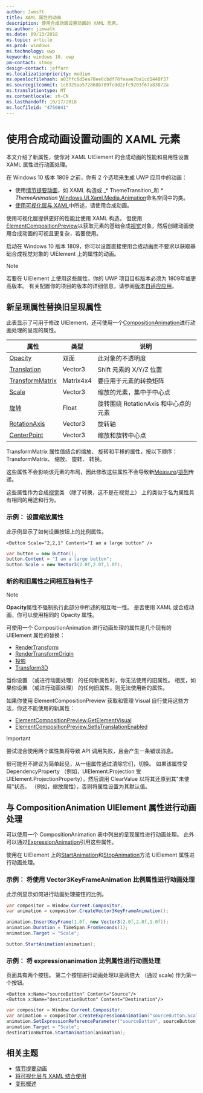 ```yaml
---
author: Jwmsft
title: XAML 属性的动画
description: 使用合成动画设置动画的 XAML 元素。
ms.author: jimwalk
ms.date: 09/13/2018
ms.topic: article
ms.prod: windows
ms.technology: uwp
keywords: windows 10, uwp
pm-contact: stmoy
design-contact: jeffarn
ms.localizationpriority: medium
ms.openlocfilehash: a03ffc8d5ea78ee6cbdf78feaae7ba1cd1448f37
ms.sourcegitcommit: 1c6325aa572868b789fcdd2efc9203f67a83872a
ms.translationtype: MT
ms.contentlocale: zh-CN
ms.lasthandoff: 10/17/2018
ms.locfileid: "4750841"
---
```

# <a name="animating-xaml-elements-with-composition-animations"></a>使用合成动画设置动画的 XAML 元素

本文介绍了新属性，使你对 XAML UIElement 的合成动画的性能和易用性设置 XAML 属性进行动画处理。

在 Windows 10 版本 1809 之前，你有 2 个选项来生成 UWP 应用中的动画：

- 使用[情节提要动画](storyboarded-animations.md)，如 XAML 构造或 _* ThemeTransition_和 _* ThemeAnimation_ [Windows.UI.Xaml.Media.Animation](/uwp/api/windows.ui.xaml.media.animation)命名空间中的类。
- [使用可视化层与 XAML](../../composition/using-the-visual-layer-with-xaml.md)中所述，请使用合成动画。

使用可视化层提供更好的性能比使用 XAML 构造。 但使用[ElementCompositionPreview](/uwp/api/Windows.UI.Xaml.Hosting.ElementCompositionPreview)以获取元素的基础合成[视觉](/uwp/api/windows.ui.composition.visual)对象，然后创建动画使用合成动画的可视且更复杂，若要使用。

启动在 Windows 10 版本 1809，你可以设置直接使用合成动画而不要求以获取基础合成视觉对象的 UIElement 上的属性的动画。

> [!NOTE]
> 若要在 UIElement 上使用这些属性，你的 UWP 项目目标版本必须为 1809年或更高版本。 有关配置你的项目的版本的详细信息，请参阅[版本自适应应用](../../debug-test-perf/version-adaptive-apps.md)。

## <a name="new-rendering-properties-replace-old-rendering-properties"></a>新呈现属性替换旧呈现属性

此表显示了可用于修改 UIElement，还可使用一个[CompositionAnimation](/uwp/api/windows.ui.composition.compositionanimation)进行动画处理的呈现的属性。

| 属性 | 类型 | 说明 |
| -- | -- | -- |
| [Opacity](/uwp/api/windows.ui.xaml.uielement.opacity) | 双面 | 此对象的不透明度 |
| [Translation](/uwp/api/windows.ui.xaml.uielement.translation) | Vector3 | Shift 元素的 X/Y/Z 位置 |
| [TransformMatrix](/uwp/api/windows.ui.xaml.uielement.transformmatrix) | Matrix4x4 | 要应用于元素的转换矩阵 |
| [Scale](/uwp/api/windows.ui.xaml.uielement.scale) | Vector3 | 缩放的元素，集中于中心点 |
| [旋转](/uwp/api/windows.ui.xaml.uielement.rotation) | Float | 旋转围绕 RotationAxis 和中心点的元素 |
| [RotationAxis](/uwp/api/windows.ui.xaml.uielement.rotationaxis) | Vector3 | 旋转轴 |
| [CenterPoint](/uwp/api/windows.ui.xaml.uielement.centerpoint) | Vector3 | 缩放和旋转中心点 |

TransformMatrix 属性值结合的缩放、 旋转和平移的属性，按以下顺序： TransformMatrix、 缩放、 旋转、 转换。

这些属性不会影响该元素的布局，因此修改这些属性不会导致新[Measure](/uwp/api/windows.ui.xaml.uielement.measure)/[排列](/uwp/api/windows.ui.xaml.uielement.arrange)传递。

这些属性作为合成[视觉](/uwp/api/windows.ui.composition.visual)类 （除了转换，这不是在视觉上） 上的类似于名为属性具有相同的用途和行为。

### <a name="example-setting-the-scale-property"></a>示例： 设置缩放属性

此示例显示了如何设置按钮上的比例属性。

```xaml
<Button Scale="2,2,1" Content="I am a large button" />
```

```csharp
var button = new Button();
button.Content = "I am a large button";
button.Scale = new Vector3(2.0f,2.0f,1.0f);
```

### <a name="mutual-exclusivity-between-new-and-old-properties"></a>新的和旧属性之间相互独有性子

> [!NOTE]
> **Opacity**属性不强制执行此部分中所述的相互唯一性。 是否使用 XAML 或合成动画，你可以使用相同的 Opacity 属性。

可使用一个 CompositionAnimation 进行动画处理的属性是几个现有的 UIElement 属性的替换：

- [RenderTransform](/uwp/api/windows.ui.xaml.uielement.rendertransform)
- [RenderTransformOrigin](/uwp/api/windows.ui.xaml.uielement.rendertransformorigin)
- [投影](/uwp/api/windows.ui.xaml.uielement.projection)
- [Transform3D](/uwp/api/windows.ui.xaml.uielement.transform3d)

当你设置 （或进行动画处理） 的任何新属性时，你无法使用的旧属性。 相反，如果你设置 （或进行动画处理） 的任何旧属性，则无法使用新的属性。

如果你使用 ElementCompositionPreview 获取和管理 Visual 自行使用这些方法，你还不能使用的新属性：

- [ElementCompositionPreview.GetElementVisual](/uwp/api/windows.ui.xaml.hosting.elementcompositionpreview.getelementvisual)
- [ElementCompositionPreview.SetIsTranslationEnabled](/uwp/api/windows.ui.xaml.hosting.elementcompositionpreview.setistranslationenabled)

> [!IMPORTANT]
> 尝试混合使用两个属性集将导致 API 调用失败，且会产生一条错误消息。

很可能但不建议为简单起见，从一组属性通过清除它们，切换。 如果该属性受 DependencyProperty （例如，UIElement.Projection 受 UIElement.ProjectionProperty），然后调用 ClearValue 以将其还原到其"未使用"状态。 （例如，缩放属性），否则将属性设置为其默认值。

## <a name="animating-uielement-properties-with-compositionanimation"></a>与 CompositionAnimation UIElement 属性进行动画处理

可以使用一个 CompositionAnimation 表中列出的呈现属性进行动画处理。 此外可以通过[ExpressionAnimation](/uwp/api/windows.ui.composition.expressionanimation)引用这些属性。

使用在 UIElement 上的[StartAnimation](/uwp/api/windows.ui.xaml.uielement.startanimation)和[StopAnimation](/uwp/api/windows.ui.xaml.uielement.stopanimation)方法 UIElement 属性进行动画处理。

### <a name="example-animating-the-scale-property-with-a-vector3keyframeanimation"></a>示例： 将使用 Vector3KeyFrameAnimation 比例属性进行动画处理

此示例显示如何进行动画处理按钮的比例。

```csharp
var compositor = Window.Current.Compositor;
var animation = compositor.CreateVector3KeyFrameAnimation();

animation.InsertKeyFrame(1.0f, new Vector3(2.0f,2.0f,1.0f));
animation.Duration = TimeSpan.FromSeconds(1);
animation.Target = "Scale";

button.StartAnimation(animation);
```

### <a name="example-animating-the-scale-property-with-an-expressionanimation"></a>示例： 将 expressionanimation 比例属性进行动画处理

页面具有两个按钮。 第二个按钮进行动画处理以是两倍大 （通过 scale) 作为第一个按钮。

```xaml
<Button x:Name="sourceButton" Content="Source"/>
<Button x:Name="destinationButton" Content="Destination"/>
```

```csharp
var compositor = Window.Current.Compositor;
var animation = compositor.CreateExpressionAnimation("sourceButton.Scale*2");
animation.SetExpressionReferenceParameter("sourceButton", sourceButton);
animation.Target = "Scale";
destinationButton.StartAnimation(animation);
```

## <a name="related-topics"></a>相关主题

- [情节提要动画](storyboarded-animations.md)
- [将可视化层与 XAML 结合使用](../../composition/using-the-visual-layer-with-xaml.md)
- [变形概述](../layout/transforms.md)